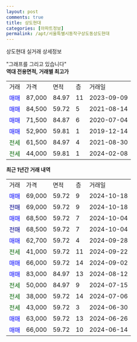 ```yaml
---
layout: post
comments: true
title: 상도현대
categories: [아파트정보]
permalink: /apt/서울특별시동작구상도동상도현대
---
```


상도현대 실거래 상세정보

<script type="text/javascript">
  google.charts.load('current', {'packages':['line', 'corechart']});
  google.charts.setOnLoadCallback(drawChart);

  function drawChart() {
    var data = new google.visualization.DataTable();
    data.addColumn('date', '거래일');
    data.addColumn('number', "매매");
    data.addColumn('number', "전세");
    data.addColumn('number', "전매");

    data.addRows([[new Date(Date.parse("2024-10-18")), 69000, null, null], [new Date(Date.parse("2024-10-18")), null, null, 69000], [new Date(Date.parse("2024-10-04")), 68500, null, null], [new Date(Date.parse("2024-10-04")), null, null, 68500], [new Date(Date.parse("2024-09-28")), 62700, null, null], [new Date(Date.parse("2024-09-22")), null, 41000, null], [new Date(Date.parse("2024-09-02")), 66000, null, null], [new Date(Date.parse("2024-08-12")), 83000, null, null], [new Date(Date.parse("2024-07-15")), null, 50000, null], [new Date(Date.parse("2024-07-06")), null, 38000, null], [new Date(Date.parse("2024-06-30")), null, 43000, null], [new Date(Date.parse("2024-06-26")), 63000, null, null], [new Date(Date.parse("2024-06-14")), 66000, null, null]]);

    var options = {
      hAxis: {
        format: 'yyyy/MM/dd'
      },    
      lineWidth: 0,
      pointsVisible: true,    
      title: '최근 1년간 유형별 실거래가 분포',
      legend: { position: 'bottom' }
    };

    var formatter = new google.visualization.NumberFormat({pattern:'###,###'} );
    formatter.format(data, 1);
    formatter.format(data, 2);
    
    setTimeout(function() {
        var chart = new google.visualization.LineChart(document.getElementById('columnchart_material'));
        chart.draw(data, (options));
        document.getElementById('loading').style.display = 'none';
    }, 200);
  }
</script>


<div id="loading" style="z-index:20; display: block; margin-left: 0px">"그래프를 그리고 있습니다"</div>
<div id="columnchart_material" style="width: 95%; margin-left: 0px; display: block"></div>
<!-- contents start -->
<b>역대 전용면적, 거래별 최고가</b>
<table class="sortable">
    <tr>
      <td>거래</td>
      <td>가격</td>
      <td>면적</td>
      <td>층</td>
      <td>거래일</td>
    </tr>
        <tr>
          <td><a style="color: blue">매매</a></td>
          <td>87,000</td>
          <td>84.97</td>
          <td>11</td>
          <td>2023-09-09</td>
        </tr>            <tr>
          <td><a style="color: blue">매매</a></td>
          <td>84,500</td>
          <td>59.72</td>
          <td>5</td>
          <td>2021-08-14</td>
        </tr>            <tr>
          <td><a style="color: blue">매매</a></td>
          <td>71,500</td>
          <td>84.87</td>
          <td>6</td>
          <td>2020-07-04</td>
        </tr>            <tr>
          <td><a style="color: blue">매매</a></td>
          <td>52,900</td>
          <td>59.81</td>
          <td>1</td>
          <td>2019-12-14</td>
        </tr>        
        <tr>
              <td><a style="color: darkgreen">전세</a></td>
              <td>61,500</td>
              <td>84.97</td>
              <td>4</td>
              <td>2021-08-30</td>
            </tr>            <tr>
              <td><a style="color: darkgreen">전세</a></td>
              <td>44,000</td>
              <td>59.81</td>
              <td>1</td>
              <td>2024-02-08</td>
            </tr>        
    
</table>

<b>최근 1년간 거래 내역</b>

<table class="sortable">
    <tr>
      <td>거래</td>
      <td>가격</td>
      <td>면적</td>
      <td>층</td>
      <td>거래일</td>
    </tr>
    <tr>
      <td><a style="color: blue">매매</a></td>
      <td>69,000</td>
      <td>59.72</td>
      <td>9</td>
      <td>2024-10-18</td>
    </tr>          <tr>
      <td><a style="color: darkblue">전매</a></td>
      <td>69,000</td>
      <td>59.72</td>
      <td>9</td>
      <td>2024-10-18</td>
    </tr>          <tr>
      <td><a style="color: blue">매매</a></td>
      <td>68,500</td>
      <td>59.72</td>
      <td>7</td>
      <td>2024-10-04</td>
    </tr>          <tr>
      <td><a style="color: darkblue">전매</a></td>
      <td>68,500</td>
      <td>59.72</td>
      <td>7</td>
      <td>2024-10-04</td>
    </tr>          <tr>
      <td><a style="color: blue">매매</a></td>
      <td>62,700</td>
      <td>59.72</td>
      <td>4</td>
      <td>2024-09-28</td>
    </tr>          <tr>
      <td><a style="color: darkgreen">전세</a></td>
      <td>41,000</td>
      <td>59.72</td>
      <td>11</td>
      <td>2024-09-22</td>
    </tr>          <tr>
      <td><a style="color: blue">매매</a></td>
      <td>66,000</td>
      <td>59.72</td>
      <td>14</td>
      <td>2024-09-02</td>
    </tr>          <tr>
      <td><a style="color: blue">매매</a></td>
      <td>83,000</td>
      <td>84.97</td>
      <td>13</td>
      <td>2024-08-12</td>
    </tr>          <tr>
      <td><a style="color: darkgreen">전세</a></td>
      <td>50,000</td>
      <td>84.97</td>
      <td>9</td>
      <td>2024-07-15</td>
    </tr>          <tr>
      <td><a style="color: darkgreen">전세</a></td>
      <td>38,000</td>
      <td>59.72</td>
      <td>14</td>
      <td>2024-07-06</td>
    </tr>          <tr>
      <td><a style="color: darkgreen">전세</a></td>
      <td>43,000</td>
      <td>59.72</td>
      <td>3</td>
      <td>2024-06-30</td>
    </tr>          <tr>
      <td><a style="color: blue">매매</a></td>
      <td>63,000</td>
      <td>59.72</td>
      <td>13</td>
      <td>2024-06-26</td>
    </tr>          <tr>
      <td><a style="color: blue">매매</a></td>
      <td>66,000</td>
      <td>59.72</td>
      <td>10</td>
      <td>2024-06-14</td>
    </tr>      </table>
<!-- contents end -->    

